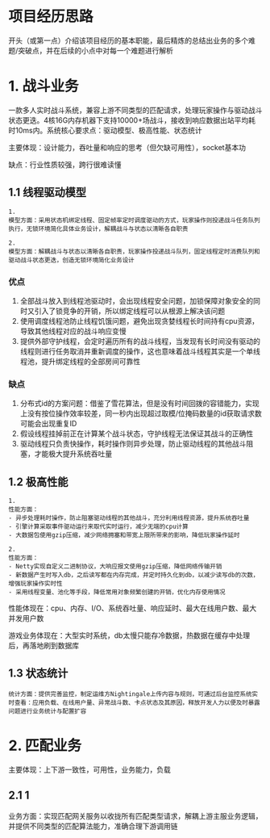 # **项目经历思路**

开头（或第一点）介绍该项目经历的基本职能，最后精炼的总结出业务的多个难题/突破点，并在后续的小点中对每一个难题进行解析

# **1. 战斗业务**

一款多人实时战斗系统，兼容上游不同类型的匹配请求，处理玩家操作与驱动战斗状态更迭。4核16G内存机器下支持10000+场战斗，接收到响应数据出站平均耗时10ms内。系统核心要求点：驱动模型、极高性能、状态统计

主要体现：设计能力，吞吐量和响应的思考（但欠缺可用性），socket基本功

缺点：行业性质较强，跨行很难读懂

## **1.1 线程驱动模型**

    1.
    模型方面：采用状态机绑定线程、固定帧率定时调度驱动的方式，玩家操作则投递战斗任务队列执行，无锁环境简化具体业务设计，解耦战斗与状态以清晰各自职责

    2.
    模型方面：解耦战斗与状态以清晰各自职责，玩家操作投递战斗队列，固定线程定时消费队列和驱动战斗状态更迭，创造无锁环境简化业务设计

### 优点

1. 全部战斗放入到线程池驱动时，会出现线程安全问题，加锁保障对象安全的同时又引入了锁竞争的开销，所以绑定线程可以从根源上解决该问题
2. 使用调度线程池防止线程饥饿问题，避免出现贪婪线程长时间持有cpu资源，导致其他线程对应的战斗响应变慢
3. 提供外部守护线程，会定时遍历所有的战斗线程，当发现有长时间没有驱动的线程则进行任务取消并重新调度的操作，这也意味着战斗线程其实是一个单线程池，提升绑定线程的全部房间可靠性

### 缺点

1. 分布式id的方案问题：借鉴了雪花算法，但是没有时间回拨的容错能力，实现上没有按位操作效率较差，同一秒内出现超过取模/位掩码数量的id获取请求数可能会出现重复ID
2. 假设线程挂掉前正在计算某个战斗状态，守护线程无法保证其战斗的正确性
3. 驱动线程只负责快操作，耗时操作则异步处理，防止驱动线程的其他战斗阻塞，才能极大提升系统吞吐量

## **1.2 极高性能**

    1.
    性能方面：
    - 异步处理耗时操作，防止阻塞驱动线程的其他战斗，充分利用线程资源，提升系统吞吐量
    - 引擎计算采取事件驱动运行来取代实时运行，减少无端的cpu计算
    - 大数据包使用gzip压缩，减少网络拥塞和带宽上限所带来的影响，降低玩家操作延时

    2.
    性能方面：
    - Netty实现自定义二进制协议，大响应报文使用gzip压缩，降低网络传输开销
    - 新数据产生时写入db，之后读写都在内存完成，并定时持久化到db，以减少读写db的次数，增强玩家操作实时性
    - 采用线程变量、池化等手段，降低常用对象频繁创建的开销，优化内存使用情况

性能体现在：cpu、内存、I/O、系统吞吐量、响应延时、最大在线用户数、最大并发用户数

游戏业务体现在：大型实时系统，db太慢只能存冷数据，热数据在缓存中处理后，再落地刷到数据库

## **1.3 状态统计**

    统计方面：提供完善监控，制定运维方Nightingale上传内容与规则，可通过后台监控系统实时查看：应用负载、在线用户量、异常战斗数、卡点状态及其原因，释放开发人力以便及时暴露问题进行业务统计与配置扩容

# **2. 匹配业务**



主要体现：上下游一致性，可用性，业务能力，负载

## **2.1 1**

业务方面：实现匹配网关服务以收拢所有匹配类型请求，解耦上游主服业务逻辑，并提供不同类型的匹配算法能力，准确合理下游调用链